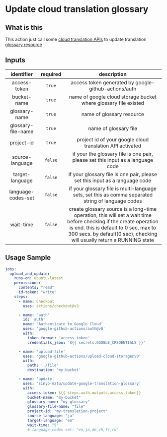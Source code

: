 # Update cloud translation glossary

## What is this

This action just call some [cloud translation APIs](https://cloud.google.com/translate/docs) to update translation [glossary resource](https://cloud.google.com/translate/docs/advanced/glossary)

## Inputs

|     identifier     | required |                                                                                                              description                                                                                                              |
| :----------------: | :------: | :-----------------------------------------------------------------------------------------------------------------------------------------------------------------------------------------------------------------------------------: |
|    access-token    |  `true`  |                                                                                         access token generated by google-github-actions/auth                                                                                          |
|    bucket-name     |  `true`  |                                                                                    name of google cloud storage bucket where glossary file existed                                                                                    |
|   glossary-name    |  `true`  |                                                                                                       name of glossary resource                                                                                                       |
| glossary-file-name |  `true`  |                                                                                                         name of glossary file                                                                                                         |
|     project-id     |  `true`  |                                                                                       project id of your google cloud translation API activated                                                                                       |
|  source-language   | `false`  |                                                                            if your the glossary file is one pair, please set this input as a language code                                                                            |
|  target-language   | `false`  |                                                                              if your glossary file is one pair, please set this input as a language code                                                                              |
| language-codes-set | `false`  |                                                                  if your glossary file is multi-language sets, set this as comma separated string of language codes                                                                   |
|     wait-time      | `false`  | create glossary source is a long-time operation, this will set a wait time before checking if the create operation is end. this is default to 0 sec, max to 300 secs. by default(0 sec), checking will usually return a RUNNING state |

## Usage Sample

```yml
jobs:
  upload_and_update:
    runs-on: ubuntu-latest
    permissions:
      contents: "read"
      id-token: "write"
    steps:
      - name: Checkout
        uses: actions/checkout@v3

      - name: 'auth'
        id: 'auth'
        name: 'Authenticate to Google Cloud'
        uses: 'google-github-actions/auth@v0'
        with:
          token_format: 'access_token'
          credentials_json: '${{ secrets.GOOGLE_CREDENTIALS }}'

      - name: 'upload-file'
        uses: 'google-github-actions/upload-cloud-storage@v0'
        with:
          path: './file'
          destination: 'my-bucket'

      - name: 'update'
        uses: 'sinyo-matu/update-google-translation-glossary'
        with:
          access-token: ${{ steps.auth.outputs.access_token}}
          bucket-name: "my-bucket"
          glossary-name: "my-glossary"
          glossary-file-name: "file"
          project-id: "my-translation-project"
          source-language: "ja"
          target-language: "en"
          wait-time: "5"
          # language-codes-set: "en,ja,de,zh,fr,ru"
```
